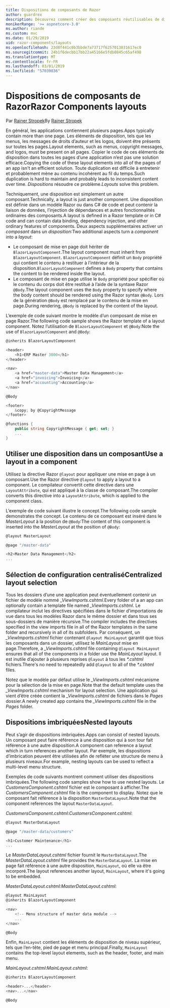```yaml
---
title: Dispositions de composants de Razor
author: guardrex
description: Découvrez comment créer des composants réutilisables de disposition pour les applications Blazor et composants de Razor.
monikerRange: '>= aspnetcore-3.0'
ms.author: riande
ms.custom: mvc
ms.date: 01/29/2019
uid: razor-components/layouts
ms.openlocfilehash: 23d8f441c0b3bbde7a73717f6257013831617ec0
ms.sourcegitcommit: 24b1f6decbb17bb22a45166e5fdb0845c65af498
ms.translationtype: MT
ms.contentlocale: fr-FR
ms.lasthandoff: 03/01/2019
ms.locfileid: "57039036"
---
```

# <a name="razor-components-layouts"></a><span data-ttu-id="f83a1-103">Dispositions de composants de Razor</span><span class="sxs-lookup"><span data-stu-id="f83a1-103">Razor Components layouts</span></span>

<span data-ttu-id="f83a1-104">Par [Rainer Stropek](https://www.timecockpit.com)</span><span class="sxs-lookup"><span data-stu-id="f83a1-104">By [Rainer Stropek](https://www.timecockpit.com)</span></span>

<span data-ttu-id="f83a1-105">En général, les applications contiennent plusieurs pages.</span><span class="sxs-lookup"><span data-stu-id="f83a1-105">Apps typically contain more than one page.</span></span> <span data-ttu-id="f83a1-106">Les éléments de disposition, tels que les menus, les messages de droits d’auteur et les logos, doivent être présents sur toutes les pages.</span><span class="sxs-lookup"><span data-stu-id="f83a1-106">Layout elements, such as menus, copyright messages, and logos, must be present on all pages.</span></span> <span data-ttu-id="f83a1-107">Copier le code de ces éléments de disposition dans toutes les pages d’une application n’est pas une solution efficace.</span><span class="sxs-lookup"><span data-stu-id="f83a1-107">Copying the code of these layout elements into all of the pages of an app isn't an efficient solution.</span></span> <span data-ttu-id="f83a1-108">Toute duplication est difficile à entretenir et probablement mène au contenu incohérent au fil du temps.</span><span class="sxs-lookup"><span data-stu-id="f83a1-108">Such duplication is hard to maintain and probably leads to inconsistent content over time.</span></span> <span data-ttu-id="f83a1-109">*Dispositions* résoudre ce problème.</span><span class="sxs-lookup"><span data-stu-id="f83a1-109">*Layouts* solve this problem.</span></span>

<span data-ttu-id="f83a1-110">Techniquement, une disposition est simplement un autre composant.</span><span class="sxs-lookup"><span data-stu-id="f83a1-110">Technically, a layout is just another component.</span></span> <span data-ttu-id="f83a1-111">Une disposition est définie dans un modèle Razor ou dans C# de code et peut contenir la liaison de données, l’injection de dépendances et autres fonctionnalités ordinaires des composants.</span><span class="sxs-lookup"><span data-stu-id="f83a1-111">A layout is defined in a Razor template or in C# code and can contain data binding, dependency injection, and other ordinary features of components.</span></span> <span data-ttu-id="f83a1-112">Deux aspects supplémentaires activer un *composant* dans un *disposition*:</span><span class="sxs-lookup"><span data-stu-id="f83a1-112">Two additional aspects turn a *component* into a *layout*:</span></span>

* <span data-ttu-id="f83a1-113">Le composant de mise en page doit hériter de `BlazorLayoutComponent`.</span><span class="sxs-lookup"><span data-stu-id="f83a1-113">The layout component must inherit from `BlazorLayoutComponent`.</span></span> <span data-ttu-id="f83a1-114">`BlazorLayoutComponent` définit un `Body` propriété qui contient le contenu à restituer à l’intérieur de la disposition.</span><span class="sxs-lookup"><span data-stu-id="f83a1-114">`BlazorLayoutComponent` defines a `Body` property that contains the content to be rendered inside the layout.</span></span>
* <span data-ttu-id="f83a1-115">Le composant de mise en page utilise le `Body` propriété pour spécifier où le contenu du corps doit être restitué à l’aide de la syntaxe Razor `@Body`.</span><span class="sxs-lookup"><span data-stu-id="f83a1-115">The layout component uses the `Body` property to specify where the body content should be rendered using the Razor syntax `@Body`.</span></span> <span data-ttu-id="f83a1-116">Lors de la génération `@Body` est remplacé par le contenu de la mise en page.</span><span class="sxs-lookup"><span data-stu-id="f83a1-116">During rendering, `@Body` is replaced by the content of the layout.</span></span>

<span data-ttu-id="f83a1-117">L’exemple de code suivant montre le modèle d’un composant de mise en page Razor.</span><span class="sxs-lookup"><span data-stu-id="f83a1-117">The following code sample shows the Razor template of a layout component.</span></span> <span data-ttu-id="f83a1-118">Notez l’utilisation de `BlazorLayoutComponent` et `@Body`:</span><span class="sxs-lookup"><span data-stu-id="f83a1-118">Note the use of `BlazorLayoutComponent` and `@Body`:</span></span>

```csharp
@inherits BlazorLayoutComponent

<header>
    <h1>ERP Master 3000</h1>
</header>

<nav>
    <a href="master-data">Master Data Management</a>
    <a href="invoicing">Invoicing</a>
    <a href="accounting">Accounting</a>
</nav>

@Body

<footer>
    &copy; by @CopyrightMessage
</footer>

@functions {
    public string CopyrightMessage { get; set; }
    ...
}
```

## <a name="use-a-layout-in-a-component"></a><span data-ttu-id="f83a1-119">Utiliser une disposition dans un composant</span><span class="sxs-lookup"><span data-stu-id="f83a1-119">Use a layout in a component</span></span>

<span data-ttu-id="f83a1-120">Utilisez la directive Razor `@layout` pour appliquer une mise en page à un composant.</span><span class="sxs-lookup"><span data-stu-id="f83a1-120">Use the Razor directive `@layout` to apply a layout to a component.</span></span> <span data-ttu-id="f83a1-121">Le compilateur convertit cette directive dans une `LayoutAttribute`, qui est appliqué à la classe de composant.</span><span class="sxs-lookup"><span data-stu-id="f83a1-121">The compiler converts this directive into a `LayoutAttribute`, which is applied to the component class.</span></span>

<span data-ttu-id="f83a1-122">L’exemple de code suivant illustre le concept.</span><span class="sxs-lookup"><span data-stu-id="f83a1-122">The following code sample demonstrates the concept.</span></span> <span data-ttu-id="f83a1-123">Le contenu de ce composant est inséré dans le *MasterLayout* à la position de `@Body`:</span><span class="sxs-lookup"><span data-stu-id="f83a1-123">The content of this component is inserted into the *MasterLayout* at the position of `@Body`:</span></span>

```csharp
@layout MasterLayout

@page "/master-data"

<h2>Master Data Management</h2>
...
```

## <a name="centralized-layout-selection"></a><span data-ttu-id="f83a1-124">Sélection de configuration centralisé</span><span class="sxs-lookup"><span data-stu-id="f83a1-124">Centralized layout selection</span></span>

<span data-ttu-id="f83a1-125">Tous les dossiers d’une une application peut éventuellement contenir un fichier de modèle nommé *_ViewImports.cshtml*.</span><span class="sxs-lookup"><span data-stu-id="f83a1-125">Every folder of a an app can optionally contain a template file named *_ViewImports.cshtml*.</span></span> <span data-ttu-id="f83a1-126">Le compilateur inclut les directives spécifiées dans le fichier d’importations de vue dans tous les modèles Razor dans le même dossier et dans tous ses sous-dossiers de manière récursive.</span><span class="sxs-lookup"><span data-stu-id="f83a1-126">The compiler includes the directives specified in the view imports file in all of the Razor templates in the same folder and recursively in all of its subfolders.</span></span> <span data-ttu-id="f83a1-127">Par conséquent, un *_ViewImports.cshtml* fichier contenant `@layout MainLayout` garantit que tous les composants dans un dossier, utilisez le *MainLayout* mise en page.</span><span class="sxs-lookup"><span data-stu-id="f83a1-127">Therefore, a *_ViewImports.cshtml* file containing `@layout MainLayout` ensures that all of the components in a folder use the *MainLayout* layout.</span></span> <span data-ttu-id="f83a1-128">Il est inutile d’ajouter à plusieurs reprises `@layout` à tous les  *\*.cshtml* fichiers.</span><span class="sxs-lookup"><span data-stu-id="f83a1-128">There's no need to repeatedly add `@layout` to all of the *\*.cshtml* files.</span></span>

<span data-ttu-id="f83a1-129">Notez que le modèle par défaut utilise le *_ViewImports.cshtml* mécanisme pour la sélection de la mise en page.</span><span class="sxs-lookup"><span data-stu-id="f83a1-129">Note that the default template uses the *_ViewImports.cshtml* mechanism for layout selection.</span></span> <span data-ttu-id="f83a1-130">Une application qui vient d’être créée contient la *_ViewImports.cshtml* de fichiers dans le *Pages* dossier.</span><span class="sxs-lookup"><span data-stu-id="f83a1-130">A newly created app contains the *_ViewImports.cshtml* file in the *Pages* folder.</span></span>

## <a name="nested-layouts"></a><span data-ttu-id="f83a1-131">Dispositions imbriquées</span><span class="sxs-lookup"><span data-stu-id="f83a1-131">Nested layouts</span></span>

<span data-ttu-id="f83a1-132">Peut s’agir de dispositions imbriquées.</span><span class="sxs-lookup"><span data-stu-id="f83a1-132">Apps can consist of nested layouts.</span></span> <span data-ttu-id="f83a1-133">Un composant peut faire référence à une disposition qui à son tour fait référence à une autre disposition.</span><span class="sxs-lookup"><span data-stu-id="f83a1-133">A component can reference a layout which in turn references another layout.</span></span> <span data-ttu-id="f83a1-134">Par exemple, les dispositions d’imbrication peuvent être utilisées afin de refléter une structure de menu à plusieurs niveaux.</span><span class="sxs-lookup"><span data-stu-id="f83a1-134">For example, nesting layouts can be used to reflect a multi-level menu structure.</span></span>

<span data-ttu-id="f83a1-135">Exemples de code suivants montrent comment utiliser des dispositions imbriquées.</span><span class="sxs-lookup"><span data-stu-id="f83a1-135">The following code samples show how to use nested layouts.</span></span> <span data-ttu-id="f83a1-136">Le *CustomersComponent.cshtml* fichier est le composant à afficher.</span><span class="sxs-lookup"><span data-stu-id="f83a1-136">The *CustomersComponent.cshtml* file is the component to display.</span></span> <span data-ttu-id="f83a1-137">Notez que le composant fait référence à la disposition `MasterDataLayout`.</span><span class="sxs-lookup"><span data-stu-id="f83a1-137">Note that the component references the layout `MasterDataLayout`.</span></span>

<span data-ttu-id="f83a1-138">*CustomersComponent.cshtml*:</span><span class="sxs-lookup"><span data-stu-id="f83a1-138">*CustomersComponent.cshtml*:</span></span>

```csharp
@layout MasterDataLayout

@page "/master-data/customers"

<h1>Customer Maintenance</h1>
...
```

<span data-ttu-id="f83a1-139">Le *MasterDataLayout.cshtml* fichier fournit le `MasterDataLayout`.</span><span class="sxs-lookup"><span data-stu-id="f83a1-139">The *MasterDataLayout.cshtml* file provides the `MasterDataLayout`.</span></span> <span data-ttu-id="f83a1-140">La mise en page fait référence à une autre disposition, `MainLayout`, où elle va être incorporé.</span><span class="sxs-lookup"><span data-stu-id="f83a1-140">The layout references another layout, `MainLayout`, where it's going to be embedded.</span></span>

<span data-ttu-id="f83a1-141">*MasterDataLayout.cshtml*:</span><span class="sxs-lookup"><span data-stu-id="f83a1-141">*MasterDataLayout.cshtml*:</span></span>

```csharp
@layout MainLayout
@inherits BlazorLayoutComponent

<nav>
    <!-- Menu structure of master data module -->
    ...
</nav>

@Body
```

<span data-ttu-id="f83a1-142">Enfin, `MainLayout` contient les éléments de disposition de niveau supérieur, tels que l’en-tête, pied de page et menu principal.</span><span class="sxs-lookup"><span data-stu-id="f83a1-142">Finally, `MainLayout` contains the top-level layout elements, such as the header, footer, and main menu.</span></span>

<span data-ttu-id="f83a1-143">*MainLayout.cshtml*:</span><span class="sxs-lookup"><span data-stu-id="f83a1-143">*MainLayout.cshtml*:</span></span>

```csharp
@inherits BlazorLayoutComponent

<header>...</header>
<nav>...</nav>

@Body
```
